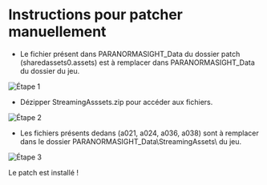 # Instructions pour patcher manuellement

- Le fichier présent dans PARANORMASIGHT_Data du dossier patch (sharedassets0.assets) est à remplacer dans PARANORMASIGHT_Data du dossier du jeu.

![Étape 1](/jeu/paranormasight/installation/manuellement_1.png)

- Dézipper StreamingAsssets.zip pour accéder aux fichiers.

![Étape 2](/jeu/paranormasight/installation/manuellement_2.png)

- Les fichiers présents dedans (a021, a024, a036, a038) sont à remplacer dans le dossier PARANORMASIGHT_Data\StreamingAssets\ du jeu.

![Étape 3](/jeu/paranormasight/installation/manuellement_3.png)


Le patch est installé !